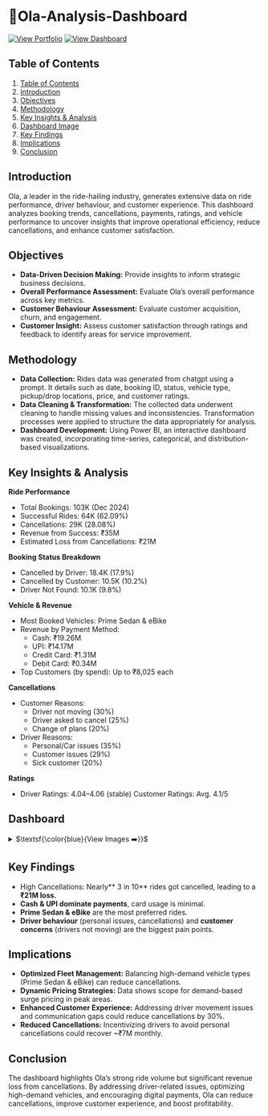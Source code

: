 # 🚕Ola-Analysis-Dashboard

[![View Portfolio](https://img.shields.io/badge/View%20Portfolio-%23000000.svg?style=for-the-badge&logo=firefox&logoColor=#FF7139)](https://www.datascienceportfol.io/mohan_Srinivas)
[![View Dashboard](https://img.shields.io/badge/View%20Dashboard-%23000000.svg?style=for-the-badge&logo=Codeforces&logoColor=gold)](https://app.powerbi.com/view?r=eyJrIjoiNDRhODNhZTktMGEyYS00NzZiLWE2OGEtMGY3Mjc0OThiMjc4IiwidCI6IjM3MzhkYjE5LTA4MzUtNDhmZS05MjhiLWMxZjI3ZmNkN2Y2NCJ9)

## Table of Contents
1. [Table of Contents](#table-of-contents)
2. [Introduction](#introduction)
3. [Objectives](#objectives)
4. [Methodology](#methodology)
5. [Key Insights \& Analysis](#key-insights--analysis)
6. [Dashboard Image](#dashboard)
7. [Key Findings](#key-findings)
8. [Implications](#implications)
9. [Conclusion](#conclusion)

## Introduction
Ola, a leader in the ride-hailing industry, generates extensive data on ride performance, driver behaviour, and customer experience. This dashboard analyzes booking trends, cancellations, payments, ratings, and vehicle performance to uncover insights that improve operational efficiency, reduce cancellations, and enhance customer satisfaction.

## Objectives
- **Data-Driven Decision Making:** Provide insights to inform strategic business decisions.
- **Overall Performance Assessment:** Evaluate Ola’s overall performance across key metrics.
- **Customer Behaviour Assessment:** Evaluate customer acquisition, churn, and engagement.
- **Customer Insight:** Assess customer satisfaction through ratings and feedback to identify areas for service improvement.

## Methodology
- **Data Collection:** Rides data was generated from chatgpt using a prompt. It details such as date, booking ID, status, vehicle type, pickup/drop locations, price, and customer ratings.
- **Data Cleaning & Transformation:** The collected data underwent cleaning to handle missing values and inconsistencies. Transformation processes were applied to structure the data appropriately for analysis.
- **Dashboard Development:** Using Power BI, an interactive dashboard was created, incorporating time-series, categorical, and distribution-based visualizations.

## Key Insights & Analysis
**Ride Performance**
- Total Bookings: 103K (Dec 2024)
- Successful Rides: 64K (62.09%)
- Cancellations: 29K (28.08%)
- Revenue from Success: ₹35M
- Estimated Loss from Cancellations: ₹21M

**Booking Status Breakdown**
- Cancelled by Driver: 18.4K (17.9%)
- Cancelled by Customer: 10.5K (10.2%)
- Driver Not Found: 10.1K (9.8%)

**Vehicle & Revenue**
- Most Booked Vehicles: Prime Sedan & eBike
- Revenue by Payment Method:
    - Cash: ₹19.26M
    - UPI: ₹14.17M
    - Credit Card: ₹1.31M
    - Debit Card: ₹0.34M
- Top Customers (by spend): Up to ₹8,025 each

**Cancellations**
- Customer Reasons:
    - Driver not moving (30%)
    - Driver asked to cancel (25%)
    - Change of plans (20%)
- Driver Reasons:
    - Personal/Car issues (35%)
    - Customer issues (29%)
    - Sick customer (20%)

**Ratings**
- Driver Ratings: 4.04–4.06 (stable)
Customer Ratings: Avg. 4.1/5

## Dashboard
<details>
<summary>
$\textsf{\color{blue}{View Images ➡️}}$
</summary><br>

> ### 1. Overall
> <a href="https://app.powerbi.com/view?r=eyJrIjoiNDRhODNhZTktMGEyYS00NzZiLWE2OGEtMGY3Mjc0OThiMjc4IiwidCI6IjM3MzhkYjE5LTA4MzUtNDhmZS05MjhiLWMxZjI3ZmNkN2Y2NCJ9" target="_blank"> <img width="650" height="400" alt="Image" src="https://github.com/user-attachments/assets/4d36761c-0bfb-460e-93e1-081264cc9288" /> </a>

> ### 2. Vehicle Type
> <img width="650" height="400" alt="Image" src="https://github.com/user-attachments/assets/c1197a0f-9881-41fa-8f7b-5f89fc8285aa" />

> ### 3. Revenue
> <img width="650" height="400" alt="Image" src="https://github.com/user-attachments/assets/607832bf-a163-40d3-8730-c462ba56bff3" />

> ### 4. Cancellation
> <img width="650" height="400" alt="Image" src="https://github.com/user-attachments/assets/0eb26f8d-14d8-4b41-a303-ea8b07a268e3" />

> ### 5. Ratings
> <img width="650" height="400" alt="Image" src="https://github.com/user-attachments/assets/57bcd181-4158-4c6f-8146-63d4bcbbdeed" />
</details>

## Key Findings

- High Cancellations: Nearly** 3 in 10** rides got cancelled, leading to a **₹21M loss.**
- **Cash & UPI dominate payments**, card usage is minimal.
- **Prime Sedan & eBike** are the most preferred rides.
- **Driver behaviour** (personal issues, cancellations) and **customer concerns** (drivers not moving) are the biggest pain points.

## Implications

- **Optimized Fleet Management:** Balancing high-demand vehicle types (Prime Sedan & eBike) can reduce cancellations.
- **Dynamic Pricing Strategies:** Data shows scope for demand-based surge pricing in peak areas.
- **Enhanced Customer Experience:** Addressing driver movement issues and communication gaps could reduce cancellations by 30%.
- **Reduced Cancellations:** Incentivizing drivers to avoid personal cancellations could recover ~₹7M monthly.

## Conclusion

The dashboard highlights Ola’s strong ride volume but significant revenue loss from cancellations. By addressing driver-related issues, optimizing high-demand vehicles, and encouraging digital payments, Ola can reduce cancellations, improve customer experience, and boost profitability.
